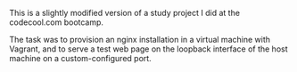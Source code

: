 This is a slightly modified version of a study project I did at the codecool.com bootcamp.

The task was to provision an nginx installation in a virtual machine with Vagrant,
and to serve a test web page on the loopback interface of the host machine on a
custom-configured port.
